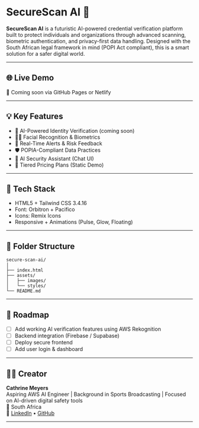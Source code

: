 # SecureScan AI 🔐

**SecureScan AI** is a futuristic AI-powered credential verification platform built to protect individuals and organizations through advanced scanning, biometric authentication, and privacy-first data handling. Designed with the South African legal framework in mind (POPI Act compliant), this is a smart solution for a safer digital world.

---

## 🌐 Live Demo
🚧 Coming soon via GitHub Pages or Netlify

---

## 💡 Key Features
- 🧠 AI-Powered Identity Verification (coming soon)
- 🧍‍♂️ Facial Recognition & Biometrics
- 📢 Real-Time Alerts & Risk Feedback
- 🛡 POPIA-Compliant Data Practices
- 💬 AI Security Assistant (Chat UI)
- 💸 Tiered Pricing Plans (Static Demo)

---

## 🧰 Tech Stack
- HTML5 + Tailwind CSS 3.4.16
- Font: Orbitron + Pacifico
- Icons: Remix Icons
- Responsive + Animations (Pulse, Glow, Floating)

---

## 📁 Folder Structure
```
secure-scan-ai/
│
├── index.html
├── assets/
│   ├── images/
│   └── styles/
└── README.md
```

---

## 🚀 Roadmap
- [ ] Add working AI verification features using AWS Rekognition
- [ ] Backend integration (Firebase / Supabase)
- [ ] Deploy secure frontend
- [ ] Add user login & dashboard

---

## 👨‍💻 Creator

**Cathrine Meyers**  
Aspiring AWS AI Engineer | Background in Sports Broadcasting | Focused on AI-driven digital safety tools  
📍 South Africa  
🔗 [LinkedIn](https://www.linkedin.com/in/cathrine-meyers-41483ba0) • [GitHub](https://github.com/Kate-90-maker)

---

